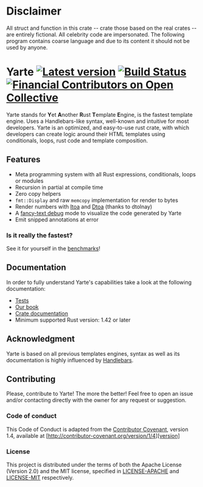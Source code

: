 # Disclaimer
All struct and function in this crate -- crate those based on the real crates -- are entirely fictional. 
All celebrity code are impersonated.
The following program contains coarse language and due to its content it should not be used by anyone.

# Yarte [![Latest version](https://img.shields.io/crates/v/yarte.svg)](https://crates.io/crates/yarte) [![Build Status](https://travis-ci.org/botika/yarte.svg?branch=master)](https://travis-ci.org/botika/yarte) [![Financial Contributors on Open Collective](https://opencollective.com/yarte/all/badge.svg?label=financial+contributors)](https://opencollective.com/yarte)
Yarte stands for **Y**et **A**nother **R**ust **T**emplate **E**ngine, 
is the fastest template engine. Uses a Handlebars-like syntax, 
well-known and intuitive for most developers. Yarte is an optimized, and easy-to-use 
rust crate, with which developers can create logic around their 
HTML templates using conditionals, loops, rust code and template composition. 

## Features
- Meta programming system with all Rust expressions, conditionals, loops or modules
- Recursion in partial at compile time
- Zero copy helpers
- `fmt::Display` and raw `memcopy` implementation for render to bytes
- Render numbers with [Itoa](https://github.com/dtolnay/itoa) and [Dtoa](https://github.com/dtolnay/dtoa) (thanks to dtolnay)
- A [fancy-text debug](https://asciinema.org/a/WEY4Hu17p8qn51b5DEpBVqLL1?autoplay=1) mode to visualize the code generated by Yarte
- Emit snipped annotations at error

### Is it really the fastest?
See it for yourself in the [benchmarks][bench]!

## Documentation
In order to  fully understand Yarte's capabilities take a look at the following documentation:
- [Tests](./yarte/tests)
- [Our book](https://yarte.netlify.com/)
- [Crate documentation](https://docs.rs/yarte/)
- Minimum supported Rust version: 1.42 or later

## Acknowledgment
Yarte is based on all previous templates engines, syntax as well as its documentation 
is highly influenced by [Handlebars][handlebars]. 

[bench]: https://github.com/botika/template-bench-rs#results
[handlebars]: https://handlebarsjs.com/ 

## Contributing

Please, contribute to Yarte! The more the better! Feel free to open an issue and/or contacting directly with the 
owner for any request or suggestion.

### Code of conduct
This Code of Conduct is adapted from the [Contributor Covenant][homepage], version 1.4, available at [http://contributor-covenant.org/version/1/4][version]

[homepage]: http://contributor-covenant.org
[version]: http://contributor-covenant.org/version/1/4/

### License
This project is distributed under the terms of both the Apache License (Version 2.0) and the MIT license, specified in 
[LICENSE-APACHE](LICENSE-APACHE) and [LICENSE-MIT](LICENSE-MIT) respectively.
